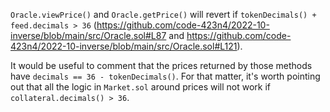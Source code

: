 `Oracle.viewPrice()` and `Oracle.getPrice()` will revert if `tokenDecimals() + feed.decimals > 36` (https://github.com/code-423n4/2022-10-inverse/blob/main/src/Oracle.sol#L87 and https://github.com/code-423n4/2022-10-inverse/blob/main/src/Oracle.sol#L121).

It would be useful to comment that the prices returned by those methods have `decimals == 36 - tokenDecimals()`. For that matter, it's worth pointing out that all the logic in `Market.sol` around prices will not work if `collateral.decimals() > 36`.